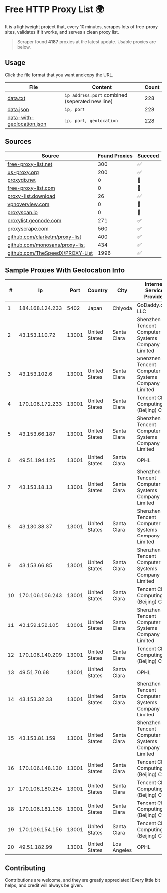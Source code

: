 
# Free HTTP Proxy List 🌍

It is a lightweight project that, every 10 minutes, scrapes lots of free-proxy sites, validates if it works, and serves a clean proxy list.


> Scraper found **4187** proxies at the latest update. Usable proxies are below.

## Usage

Click the file format that you want and copy the URL.


|File|Content|Count|
|----|-------|-----|
|[data.txt](https://raw.githubusercontent.com/themiralay/Proxy-List-World/master/data.txt)|`ip_address:port` combined (seperated new line)|228|
|[data.json](https://raw.githubusercontent.com/themiralay/Proxy-List-World/master/data.json)|`ip, port`|228|
|[data-with-geolocation.json](https://raw.githubusercontent.com/themiralay/Proxy-List-World/master/data-with-geolocation.json)|`ip, port, geolocation`|228|

## Sources

|Source|Found Proxies|Succeed|
|------|-------------|-------|
|[free-proxy-list.net](https://free-proxy-list.net)|300|✅|
|[us-proxy.org](https://www.us-proxy.org)|200|✅|
|[proxydb.net](http://proxydb.net)|0|🚫|
|[free-proxy-list.com](https://free-proxy-list.com/?page=&port=&type%5B%5D=http&type%5B%5D=https&up_time=0&search=Search)|0|🚫|
|[proxy-list.download](https://www.proxy-list.download/HTTP)|26|✅|
|[vpnoverview.com](https://vpnoverview.com/privacy/anonymous-browsing/free-proxy-servers)|0|🚫|
|[proxyscan.io](https://www.proxyscan.io)|0|🚫|
|[proxylist.geonode.com](https://proxylist.geonode.com/api/proxy-list?limit=300&page=1&sort_by=lastChecked&sort_type=desc&protocols=http,https)|271|✅|
|[proxyscrape.com](https://api.proxyscrape.com/v2/?request=displayproxies&protocol=http&timeout=10000&country=all&ssl=all&anonymity=all)|560|✅|
|[github.com/clarketm/proxy-list](https://raw.githubusercontent.com/clarketm/proxy-list/master/proxy-list-raw.txt)|400|✅|
|[github.com/monosans/proxy-list](https://raw.githubusercontent.com/monosans/proxy-list/main/proxies/http.txt)|434|✅|
|[github.com/TheSpeedX/PROXY-List](https://raw.githubusercontent.com/TheSpeedX/PROXY-List/master/http.txt)|1996|✅|


## Sample Proxies With Geolocation Info

|#|Ip|Port|Country|City|Internet Service Provider|
|-|--|----|-------|----|-------------------------|
|1|184.168.124.233|5402|Japan|Chiyoda|GoDaddy.com, LLC|
|2|43.153.110.72|13001|United States|Santa Clara|Shenzhen Tencent Computer Systems Company Limited|
|3|43.153.102.6|13001|United States|Santa Clara|Shenzhen Tencent Computer Systems Company Limited|
|4|170.106.172.233|13001|United States|Santa Clara|Tencent Cloud Computing (Beijing) Co|
|5|43.153.66.187|13001|United States|Santa Clara|Shenzhen Tencent Computer Systems Company Limited|
|6|49.51.194.125|13001|United States|Santa Clara|OPHL|
|7|43.153.18.13|13001|United States|Santa Clara|Shenzhen Tencent Computer Systems Company Limited|
|8|43.130.38.37|13001|United States|Santa Clara|Shenzhen Tencent Computer Systems Company Limited|
|9|43.153.66.85|13001|United States|Santa Clara|Shenzhen Tencent Computer Systems Company Limited|
|10|170.106.106.243|13001|United States|Santa Clara|Tencent Cloud Computing (Beijing) Co|
|11|43.159.152.105|13001|United States|Santa Clara|Shenzhen Tencent Computer Systems Company Limited|
|12|170.106.140.209|13001|United States|Santa Clara|Tencent Cloud Computing (Beijing) Co|
|13|49.51.70.68|13001|United States|Santa Clara|OPHL|
|14|43.153.32.33|13001|United States|Santa Clara|Shenzhen Tencent Computer Systems Company Limited|
|15|43.153.81.159|13001|United States|Santa Clara|Shenzhen Tencent Computer Systems Company Limited|
|16|170.106.148.130|13001|United States|Santa Clara|Tencent Cloud Computing (Beijing) Co|
|17|170.106.180.254|13001|United States|Santa Clara|Tencent Cloud Computing (Beijing) Co|
|18|170.106.181.138|13001|United States|Santa Clara|Tencent Cloud Computing (Beijing) Co|
|19|170.106.154.156|13001|United States|Santa Clara|Tencent Cloud Computing (Beijing) Co|
|20|49.51.182.99|13001|United States|Los Angeles|OPHL|



## Contributing

Contributions are welcome, and they are greatly appreciated! Every
little bit helps, and credit will always be given.

